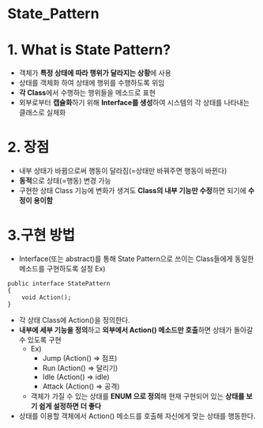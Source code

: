State_Pattern
===
# 1. What is State Pattern?
* 객체가 **특정 상태에 따라 행위가 달라지는 상황**에 사용
* 상태를 객체화 하여 상태에 행위를 수행하도록 위임
* **각 Class**에서 수행하는 행위들을 메소드로 표현
* 외부로부터 **캡슐화**하기 위해 **Interface를 생성**하여 시스템의 각 상태를 나타내는 클래스로 실체화

# 2. 장점
* 내부 상태가 바뀜으로써 행동이 달라짐(=상태만 바꿔주면 행동이 바뀐다)
* **동적**으로 상태(=행동) 변경 가능
* 구현한 상태 Class 기능에 변화가 생겨도 **Class의 내부 기능만 수정**하면 되기에 **수정이 용이함**

# 3.구현 방법
* Interface(또는 abstract)를 통해 State Pattern으로 쓰이는 Class들에게 동일한 메소드를 구현하도록 설정
Ex)
``` 
public interface StatePattern
{
    void Action();
} 
```
* 각 상태 Class에 Action()을 정의한다.
* **내부에 세부 기능을 정의**하고 **외부에서 Action() 메소드만 호출**하면 상태가 돌아갈 수 있도록 구현
  * Ex)
    * Jump    (Action() => 점프)
    * Run     (Action() => 달리기)
    * Idle    (Action() => idle)
    * Attack  (Action() => 공격)
  * 객체가 가질 수 있는 상태를 **ENUM 으로 정의**해 현재 구현되어 있는 **상태를 보기 쉽게 설정하면 더 좋다**
* 상태를 이용할 객체에서 Action() 메소드를 호출해 자신에게 맞는 상태를 행동한다.
